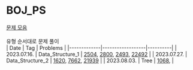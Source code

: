 # BOJ_PS
<a href="https://github.com/tony9402/baekjoon">문제 모음<a/> <br/><br/>
유형 순서대로 문제 풀이<br/>
| Date        | Tag              | Problems | 
|-------------|------------------|----------|
| 2023.07.16. | Data_Structure_1 | <a href="https://velog.io/@hnnynh/2504-%EA%B4%84%ED%98%B8%EC%9D%98-%EA%B0%92" target="_blank">2504</a>, <a href="https://velog.io/@hnnynh/2800-%EA%B4%84%ED%98%B8-%EC%A0%9C%EA%B1%B0" target="_blank">2800</a>, <a href="https://velog.io/@hnnynh/2493-%ED%83%91" target="_blank">2493</a>, <a href="https://velog.io/@hnnynh/22942-%EB%8D%B0%EC%9D%B4%ED%84%B0-%EC%B2%B4%EC%BB%A4" target="_blank">22492</a>  |
| 2023.07.27. | Data_Structure_2 | <a href="https://hnnynh.notion.site/1620-956313dfb8ab46bfb3d8a0910da8b486?pvs=4" target="_blank">1620</a>, <a href="https://hnnynh.notion.site/7662-863c6ff0502b4123915a4704609bb489?pvs=4" target="_blank">7662</a>, <a href="https://hnnynh.notion.site/21939-Version-1-943c1b9c89d944c9b633c0fb1ce55337?pvs=4" target="_blank">21939</a>  |
| 2023.08.03. | Tree | <a href="https://hnnynh.notion.site/1068-61e2f4b113f14f66ac3648205ac6de6c?pvs=4" target="_blank">1068</a>, |

